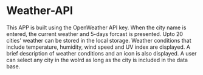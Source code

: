 # Weather-API
This APP is built using the OpenWeather API key.
When the city name is entered, the current weather and 5-days forcast is presented.
Upto 20 cities' weather can be stored in the local storage.
Weather conditions that include temperature, humidity, wind speed and UV index are displayed.
A brief description of weather conditions and an icon is also displayed.
A user can select any city in the wolrd as long as the city is included in the data base.
